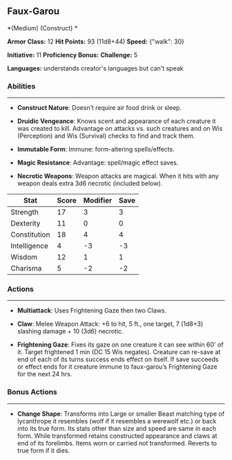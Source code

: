 ## Faux-Garou
*(Medium) (Construct) *

**Armor Class:** 12
**Hit Points:** 93 (11d8+44)
**Speed:** {"walk": 30}

**Initiative:** 11
**Proficiency Bonus:**
**Challenge:** 5

**Languages:** understands creator's languages but can't speak

### Abilities
 --- 
- **Construct Nature**: Doesn’t require air food drink or sleep.

- **Druidic Vengeance**: Knows scent and appearance of each creature it was created to kill. Advantage on attacks vs. such creatures and on Wis (Perception) and Wis (Survival) checks to find and track them.

- **Immutable Form**: Immune: form-altering spells/effects.

- **Magic Resistance**: Advantage: spell/magic effect saves.

- **Necrotic Weapons**: Weapon attacks are magical. When it hits with any weapon deals extra 3d6 necrotic (included below).



| Stat | Score | Modifier | Save |
| ---- | ---- | ---- | ---- |
| Strength | 17 | 3 | 3 |
| Dexterity | 11 | 0 | 0 |
| Constitution | 18 | 4 | 4 |
| Intelligence | 4 | -3 | -3 |
| Wisdom | 12 | 1 | 1 |
| Charisma | 5 | -2 | -2 |

### Actions
 --- 
- **Multiattack**: Uses Frightening Gaze then two Claws.

- **Claw**: Melee Weapon Attack: +6 to hit, 5 ft., one target, 7 (1d8+3) slashing damage + 10 (3d6) necrotic.

- **Frightening Gaze**: Fixes its gaze on one creature it can see within 60' of it. Target frightened 1 min (DC 15 Wis negates). Creature can re-save at end of each of its turns success ends effect on itself. If save succeeds or effect ends for it creature immune to faux-garou’s Frightening Gaze for the next 24 hrs.

### Bonus Actions
 --- 
- **Change Shape**: Transforms into Large or smaller Beast matching type of lycanthrope it resembles (wolf if it resembles a werewolf etc.) or back into its true form. Its stats other than size and speed are same in each form. While transformed retains constructed appearance and claws at end of its forelimbs. Items worn or carried not transformed. Reverts to true form if it dies.

